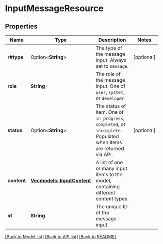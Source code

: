 # InputMessageResource

## Properties

Name | Type | Description | Notes
------------ | ------------- | ------------- | -------------
**r#type** | Option<**String**> | The type of the message input. Always set to `message`.  | [optional]
**role** | **String** | The role of the message input. One of `user`, `system`, or `developer`.  | 
**status** | Option<**String**> | The status of item. One of `in_progress`, `completed`, or `incomplete`. Populated when items are returned via API.  | [optional]
**content** | [**Vec<models::InputContent>**](InputContent.md) | A list of one or many input items to the model, containing different content  types.  | 
**id** | **String** | The unique ID of the message input.  | 

[[Back to Model list]](../README.md#documentation-for-models) [[Back to API list]](../README.md#documentation-for-api-endpoints) [[Back to README]](../README.md)


